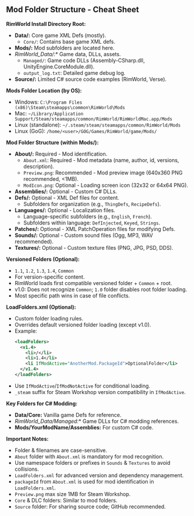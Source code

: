 ## Mod Folder Structure - Cheat Sheet

**RimWorld Install Directory Root:**

- **Data/:** Core game XML Defs (mostly).
    - `Core/`: Contains base game XML defs.
- **Mods/:**  Mod subfolders are located here.
- **RimWorld*_Data/:** Game data, DLLs, assets.
    - `Managed/`:  Game code DLLs (Assembly-CSharp.dll, UnityEngine.CoreModule.dll).
    - `output_log.txt`: Detailed game debug log.
- **Source/:** Limited C# source code examples (RimWorld, Verse).

**Mods Folder Location (by OS):**
- Windows: `C:\Program Files (x86)\Steam\steamapps\common\RimWorld\Mods`
- Mac: `~/Library/Application Support/Steam/steamapps/common/RimWorld/RimWorldMac.app/Mods`
- Linux (standalone): `~/.steam/steam/steamapps/common/RimWorld/Mods`
- Linux (GoG): `/home/<user>/GOG/Games/RimWorld/game/Mods/`

**Mod Folder Structure (within Mods/):**

- **About/:** Required - Mod identification.
    - `About.xml`: Required - Mod metadata (name, author, id, versions, description).
    - `Preview.png`: Recommended - Mod preview image (640x360 PNG recommended, <1MB).
    - `ModIcon.png`: Optional - Loading screen icon (32x32 or 64x64 PNG).
- **Assemblies/:** Optional - Custom C# DLLs.
- **Defs/:** Optional - XML Def files for content.
    - Subfolders for organization (e.g., `ThingDefs`, `RecipeDefs`).
- **Languages/:** Optional - Localization files.
    - Language-specific subfolders (e.g., `English`, `French`).
    - Subfolders within language: `DefInjected`, `Keyed`, `Strings`.
- **Patches/:** Optional - XML PatchOperation files for modifying Defs.
- **Sounds/:** Optional - Custom sound files (Ogg, MP3, WAV recommended).
- **Textures/:** Optional - Custom texture files (PNG, JPG, PSD, DDS).

**Versioned Folders (Optional):**
- `1.1`, `1.2`, `1.3`, `1.4`, `Common`
- For version-specific content.
- RimWorld loads first compatible versioned folder + `Common` + root.
- v1.0: Does not recognize `Common`; `1.0` folder disables root folder loading.
- Most specific path wins in case of file conflicts.

**LoadFolders.xml (Optional):**
- Custom folder loading rules.
- Overrides default versioned folder loading (except v1.0).
- Example:
    ```xml
    <loadFolders>
      <v1.4>
        <li>/</li>
        <li>1.4</li>
        <li IfModActive="AnotherMod.PackageId">OptionalFolder</li>
      </v1.4>
    </loadFolders>
    ```
- Use `IfModActive`/`IfModNotActive` for conditional loading.
- `_steam` suffix for Steam Workshop version compatibility in `IfModActive`.

**Key Folders for C# Modding:**
- **Data/Core:** Vanilla game Defs for reference.
- **RimWorld*_Data/Managed:** Game DLLs for C# modding references.
- **Mods/YourModName/Assemblies:** For custom C# code.

**Important Notes:**
- Folder & filenames are case-sensitive.
- `About` folder with `About.xml` is mandatory for mod recognition.
- Use namespace folders or prefixes in `Sounds` & `Textures` to avoid collisions.
- `LoadFolders.xml` for advanced version and dependency management.
- `packageId` from `About.xml` is used for mod identification in `LoadFolders.xml`.
- `Preview.png` max size 1MB for Steam Workshop.
- `Core` & DLC folders: Similar to mod folders.
- `Source` folder: For sharing source code; GitHub recommended.

